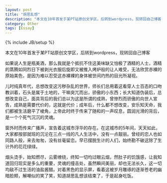 ```yaml
---
layout: post
title: "胡思乱想"
description: "本文在10年首发于某PT站原创文学区，后转到wordpress，现转回自己博客"
category: Other
tags: [Essay]
---
```

{% include JB/setup %}

本文在10年首发于某PT站原创文学区，后转到wordpress，现转回自己博客

如果说人生是瓶美酒，那么我就是个抵抗不住这美味缺又怕极了酒精的人士，酒精的蒸腾如同烈日下被剥光衣服后旋即又被推入烤炉般的让人难受，无法欣赏赤裸的原始美色，是因为难以忍受这赤裸裸的身体被世间灼热的目光所凝视。

儿时纯真年代，总想改变这污秽杂乱的世界，师长们总用着这看穿人士百态的口吻教训着，石头是属于土地的，干嘛突兀而出，骄傲的小东西；长大知道伪装后，总想改变自己，面具背后的我们总以为这是所谓的成熟，曾惨烈而骄傲的向世人宣告，成熟是需要代价的，这就是代价；成年后，什么都不想改变，安乐知天命，我们都被生活磨平了棱角，上帝此时终于传来了随和的一声叹息，圆润光滑的背后，是一个个死气沉沉的灵魂。<!-- more -->

窗外时而传来广播声，宣告着这城市浮华的存在。在这城市的5年间，天天如此，大家都按部就班的沉沦在三点一线的凡人生活中，没有一点靓丽。曾经的恋人也如同路人般，来去匆匆，没有丝毫留恋。早已摆脱生计的人们，始终勘不破这除了生计外的花花绿绿。

烟头烫手，始知燃尽，云雾缭绕，终知一切均过眼云烟，然肚子的饥饿感，让我知道回归现实是多么的重要，灵魂的撞击处，虽然瞬间美丽，却也无法长久，这一切均敌不过生活的油盐酱醋。对着黑色的显示屏，看着这被岁月雕琢的逐渐苍老的幽暗脸颊，解嘲似的笑了笑，知道胡思乱想该结束了，于是起身吃饭。
